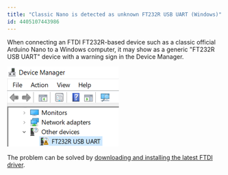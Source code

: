 ```yaml
---
title: "Classic Nano is detected as unknown FT232R USB UART (Windows)"
id: 4405107443986
---
```


When connecting an FTDI FT232R-based device such as a classic official Arduino Nano to a Windows computer, it may show as a generic "FT232R USB UART" device with a warning sign in the Device Manager.

![FT232R USB UART device with warning sign, under 'Other devices' in Device Manager](img/Classic_Nano_drivers.png)

The problem can be solved by [downloading and installing the latest FTDI driver](https://support.arduino.cc/hc/en-us/articles/4411305694610).
